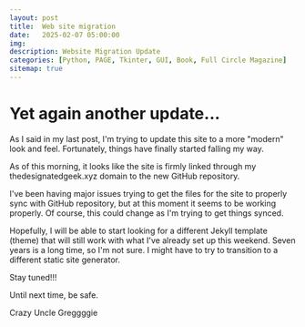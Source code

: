 ```yaml
---
layout: post
title:  Web site migration
date:   2025-02-07 05:00:00
img: 
description: Website Migration Update
categories: [Python, PAGE, Tkinter, GUI, Book, Full Circle Magazine]
sitemap: true
---
```


# Yet again another update...

As I said in my last post, I'm trying to update this site to a more "modern" look and feel. Fortunately, things have finally started falling my way.

As of this morning, it looks like the site is firmly linked through my thedesignatedgeek.xyz domain to the new GitHub repository.

I've been having major issues trying to get the files for the site to properly sync with GitHub repository, but at this moment it seems to be working properly. Of course, this could change as I'm trying to get things synced.

Hopefully, I will be able to start looking for a different Jekyll template (theme) that will still work with what I've already set up this weekend. Seven years is a long time, so I'm not sure. I might have to try to transition to a different static site generator.

Stay tuned!!!


Until next time, be safe.

Crazy Uncle Greggggie
